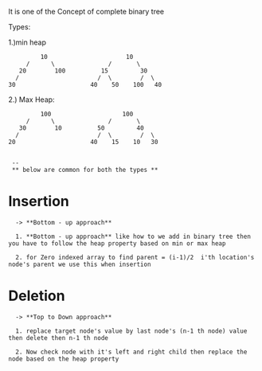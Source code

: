  It is one of the Concept of complete binary tree
 
 Types:
 
 1.)min heap 
 
             10                      10
         /      \               /       \  
       20        100          15         30  
      /                      /  \        /  \
    30                     40    50    100   40
    
 
 2.) Max Heap:
        
             100                    100
         /      \               /       \  
       30        10          50         40  
      /                      /  \        /  \
    20                     40    15    10   30
    
    
     --
     ** below are common for both the types **
     
# Insertion

      -> **Bottom - up approach**
      
      1. **Bottom - up approach** like how to we add in binary tree then you have to follow the heap property based on min or max heap
      
      2. for Zero indexed array to find parent = (i-1)/2  i'th location's node's parent we use this when insertion
      
# Deletion
    
      -> **Top to Down approach**
      
      1. replace target node's value by last node's (n-1 th node) value then delete then n-1 th node
      
      2. Now check node with it's left and right child then replace the node based on the heap property
      

